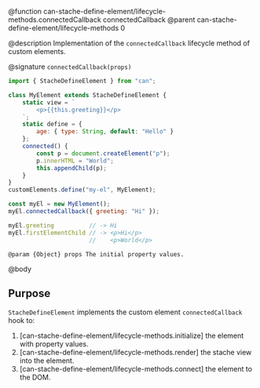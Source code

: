 @function can-stache-define-element/lifecycle-methods.connectedCallback connectedCallback
@parent can-stache-define-element/lifecycle-methods 0

@description Implementation of the `connectedCallback` lifecycle method of custom elements.

@signature `connectedCallback(props)`

```js
import { StacheDefineElement } from "can";

class MyElement extends StacheDefineElement {
	static view = `
		<p>{{this.greeting}}</p>
	`;
	static define = {
		age: { type: String, default: "Hello" }
	};
	connected() {
		const p = document.createElement("p");
		p.innerHTML = "World";
		this.appendChild(p);
	}
}
customElements.define("my-el", MyElement);

const myEl = new MyElement();
myEl.connectedCallback({ greeting: "Hi" });

myEl.greeting          // -> Hi
myEl.firstElementChild // -> <p>Hi</p>
                       //    <p>World</p>
```

	@param {Object} props The initial property values.

@body

## Purpose

`StacheDefineElement` implements the custom element `connectedCallback` hook to:

1. [can-stache-define-element/lifecycle-methods.initialize] the element with property values.
2. [can-stache-define-element/lifecycle-methods.render] the stache view into the element.
3. [can-stache-define-element/lifecycle-methods.connect] the element to the DOM.
